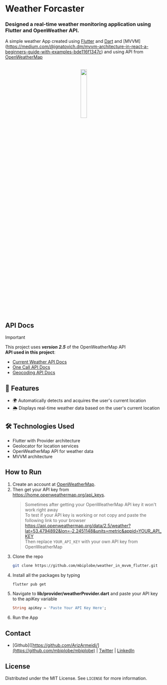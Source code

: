 # Weather Forcaster
### Designed a real-time weather monitoring application using Flutter and OpenWeather API.

A simple weather App created using [Flutter](https://flutter.dev/) and [Dart](https://dart.dev/) and [MVVM] (https://medium.com/@ignatovich.dm/mvvm-architecture-in-react-a-beginners-guide-with-examples-bde116f1347c) and using API from [OpenWeatherMap](https://openweathermap.org/)</br></br>

<p align="center">
<img src="https://github.com/ArizArmeidi/FlutterWeather/assets/60814961/ab3f4a18-e6bb-4688-b70b-305611d7e8b5" width="20%"></img>
</p>

## API Docs   
> [!IMPORTANT] 
> This project uses **_version 2.5_** of the OpenWeatherMap API</br>
> **API used in this project**:</br>
> - [Current Weather API Docs](https://openweathermap.org/current#one)</br>
> - [One Call API Docs](https://openweathermap.org/api/one-call-api#data)</br>
> - [Geocoding API Docs](https://openweathermap.org/api/geocoding-api)</br>


## 🚀 Features
- 🌍 Automatically detects and acquires the user's current location  
- 🌦️ Displays real-time weather data based on the user's current location  

## 🛠️ Technologies Used
- Flutter with Provider architecture
- Geolocator for location services
- OpenWeatherMap API for weather data
- MVVM architecture

## How to Run
1. Create an account at [OpenWeatherMap](https://openweathermap.org/).
2. Then get your API key from https://home.openweathermap.org/api_keys.
   >Sometimes after getting your OpenWeatherMap API key it won't work right away </br>
   >To test if your API key is working or not copy and paste the following link to your browser</br>
   >https://api.openweathermap.org/data/2.5/weather?lat=53.4794892&lon=-2.2451148&units=metric&appid=YOUR_API_KEY</br>
   >Then replace `YOUR_API_KEY` with your own API key from OpenWeatherMap
3. Clone the repo
   ```sh
   git clone https://github.com/mbiplobe/weather_in_mvvm_flutter.git
   ```
4. Install all the packages by typing
   ```sh
   flutter pub get
   ```
5. Navigate to **lib/provider/weatherProvider.dart** and paste your API key to the apiKey variable
   ```dart
   String apiKey = 'Paste Your API Key Here';
   ```
6. Run the App

## Contact
- [Github]([https://github.com/ArizArmeidi/](https://github.com/mbiplobe/mbiplobe) | [Twitter](https://x.com/mbiplobe) | [LinkedIn](https://www.linkedin.com/in/mbiplobe/)

## License
Distributed under the MIT License. See `LICENSE` for more information.

